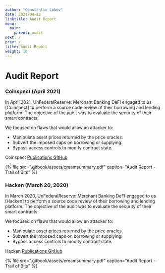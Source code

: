 ```yaml
---
author: "Constantin Lobov"
date: 2021-04-22
linktitle: Audit Report
menu:
  main:
    parent: audit
next: /
prev: /
title: Audit Report
weight: 10
---
```



# Audit Report

### Coinspect \(April 2021\)

In April 2021, UnFederalReserve: Merchant Banking DeFI engaged to us \[Coinspect\] to perform a source code review of their borrowing and lending platform. The objective of the audit was to evaluate the security of their smart contracts.

We focused on flaws that would allow an attacker to:

* Manipulate asset prices returned by the price oracles.
* Subvert the imposed caps on borrowing or supplying.
* Bypass access controls to modify contract state.

Coinspect [Publications GitHub](https://github.com/trailofbits/publications/blob/master/reviews/CREAMSummary.pdf)

{% file src=".gitbook/assets/creamsummary.pdf" caption="Audit Report - Trail of Bits" %}



### Hacken \(March 20, 2020\)

In March 2020, UnFederalReserve: Merchant Banking DeFI engaged to us \[Hacken\] to perform a source code review of their borrowing and lending platform. The objective of the audit was to evaluate the security of their smart contracts.

We focused on flaws that would allow an attacker to:

* Manipulate asset prices returned by the price oracles.
* Subvert the imposed caps on borrowing or supplying.
* Bypass access controls to modify contract state.

Hacken [Publications GitHub](https://github.com/trailofbits/publications/blob/master/reviews/CREAMSummary.pdf)

{% file src=".gitbook/assets/creamsummary.pdf" caption="Audit Report - Trail of Bits" %}